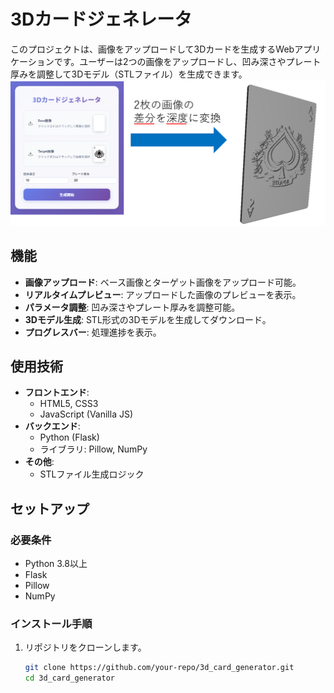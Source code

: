 # 3Dカードジェネレータ

このプロジェクトは、画像をアップロードして3Dカードを生成するWebアプリケーションです。ユーザーは2つの画像をアップロードし、凹み深さやプレート厚みを調整して3Dモデル（STLファイル）を生成できます。
![3Dカードジェネレータのイメージ](images/image.png)

## 機能

- **画像アップロード**: ベース画像とターゲット画像をアップロード可能。
- **リアルタイムプレビュー**: アップロードした画像のプレビューを表示。
- **パラメータ調整**: 凹み深さやプレート厚みを調整可能。
- **3Dモデル生成**: STL形式の3Dモデルを生成してダウンロード。
- **プログレスバー**: 処理進捗を表示。

## 使用技術

- **フロントエンド**:
  - HTML5, CSS3
  - JavaScript (Vanilla JS)
- **バックエンド**:
  - Python (Flask)
  - ライブラリ: Pillow, NumPy
- **その他**:
  - STLファイル生成ロジック

## セットアップ

### 必要条件

- Python 3.8以上
- Flask
- Pillow
- NumPy

### インストール手順

1. リポジトリをクローンします。

   ```bash
   git clone https://github.com/your-repo/3d_card_generator.git
   cd 3d_card_generator